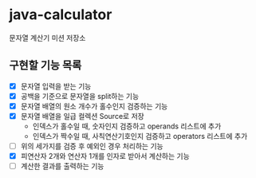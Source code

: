 # java-calculator
문자열 계산기 미션 저장소

## 구현할 기능 목록
- [x] 문자열 입력을 받는 기능
- [x] 공백을 기준으로 문자열을 split하는 기능
- [x] 문자열 배열의 원소 개수가 홀수인지 검증하는 기능
- [x] 문자열 배열을 일급 컬렉션 Source로 저장
    - 인덱스가 홀수일 때, 숫자인지 검증하고 operands 리스트에 추가
    - 인덱스가 짝수일 때, 사칙연산기호인지 검증하고 operators 리스트에 추가
- [ ] 위의 세가지를 검증 후 예외인 경우 처리하는 기능
- [x] 피연산자 2개와 연산자 1개를 인자로 받아서 계산하는 기능
- [ ] 계산한 결과를 출력하는 기능